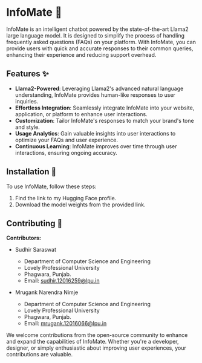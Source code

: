 # InfoMate 🤖

InfoMate is an intelligent chatbot powered by the state-of-the-art Llama2 large language model. It is designed to simplify the process of handling frequently asked questions (FAQs) on your platform. With InfoMate, you can provide users with quick and accurate responses to their common queries, enhancing their experience and reducing support overhead.

## Features ✨

- **Llama2-Powered**: Leveraging Llama2's advanced natural language understanding, InfoMate provides human-like responses to user inquiries.
- **Effortless Integration**: Seamlessly integrate InfoMate into your website, application, or platform to enhance user interactions.
- **Customization**: Tailor InfoMate's responses to match your brand's tone and style.
- **Usage Analytics**: Gain valuable insights into user interactions to optimize your FAQs and user experience.
- **Continuous Learning**: InfoMate improves over time through user interactions, ensuring ongoing accuracy.

## Installation 🚀

To use InfoMate, follow these steps:

1. Find the link to my Hugging Face profile.
2. Download the model weights from the provided link.

## Contributing 🙌

**Contributors:**

- Sudhir Saraswat
  - Department of Computer Science and Engineering
  - Lovely Professional University
  - Phagwara, Punjab.
  - Email: sudhir.12016259@lpu.in

- Mrugank Narendra Nimje
  - Department of Computer Science and Engineering
  - Lovely Professional University
  - Phagwara, Punjab.
  - Email: mrugank.12016066@lpu.in

We welcome contributions from the open-source community to enhance and expand the capabilities of InfoMate. Whether you're a developer, designer, or simply enthusiastic about improving user experiences, your contributions are valuable.

